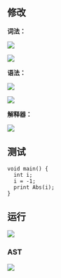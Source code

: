 ## 修改

**词法：**

![](https://s3.bmp.ovh/imgs/2022/06/06/d04d38dfbc497b19.png)

![](https://s3.bmp.ovh/imgs/2022/06/06/6b72e43431b02a14.png)

**语法：**

![](https://s3.bmp.ovh/imgs/2022/06/06/fa82a9fd636be6ae.png)

![](https://s3.bmp.ovh/imgs/2022/06/06/0aee8a4276de69a3.png)

**解释器：**

![](https://s3.bmp.ovh/imgs/2022/06/06/9d6c04d233d8e89c.png)



## 测试

```
void main() {
  int i;
  i = -1;
  print Abs(i);
}
```



## 运行

![](https://s3.bmp.ovh/imgs/2022/06/07/a86cd9cfb53f7af6.png)

### AST

![](https://s3.bmp.ovh/imgs/2022/06/07/a315ab8ab08614a9.png)



